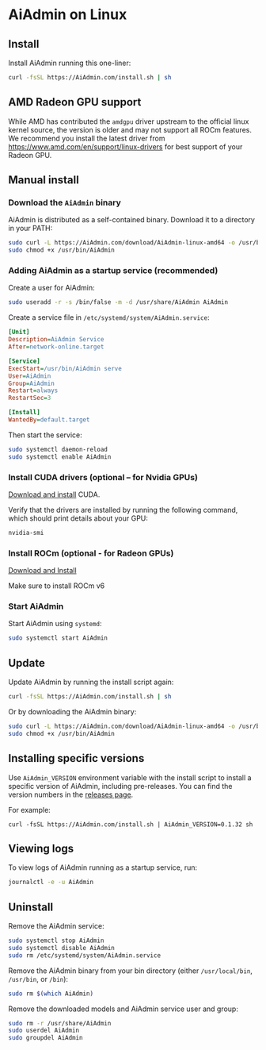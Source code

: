 # AiAdmin on Linux

## Install

Install AiAdmin running this one-liner:

>

```bash
curl -fsSL https://AiAdmin.com/install.sh | sh
```

## AMD Radeon GPU support

While AMD has contributed the `amdgpu` driver upstream to the official linux
kernel source, the version is older and may not support all ROCm features. We
recommend you install the latest driver from
https://www.amd.com/en/support/linux-drivers for best support of your Radeon
GPU.

## Manual install

### Download the `AiAdmin` binary

AiAdmin is distributed as a self-contained binary. Download it to a directory in your PATH:

```bash
sudo curl -L https://AiAdmin.com/download/AiAdmin-linux-amd64 -o /usr/bin/AiAdmin
sudo chmod +x /usr/bin/AiAdmin
```

### Adding AiAdmin as a startup service (recommended)

Create a user for AiAdmin:

```bash
sudo useradd -r -s /bin/false -m -d /usr/share/AiAdmin AiAdmin
```

Create a service file in `/etc/systemd/system/AiAdmin.service`:

```ini
[Unit]
Description=AiAdmin Service
After=network-online.target

[Service]
ExecStart=/usr/bin/AiAdmin serve
User=AiAdmin
Group=AiAdmin
Restart=always
RestartSec=3

[Install]
WantedBy=default.target
```

Then start the service:

```bash
sudo systemctl daemon-reload
sudo systemctl enable AiAdmin
```

### Install CUDA drivers (optional – for Nvidia GPUs)

[Download and install](https://developer.nvidia.com/cuda-downloads) CUDA.

Verify that the drivers are installed by running the following command, which should print details about your GPU:

```bash
nvidia-smi
```

### Install ROCm (optional - for Radeon GPUs)
[Download and Install](https://rocm.docs.amd.com/projects/install-on-linux/en/latest/tutorial/quick-start.html)

Make sure to install ROCm v6

### Start AiAdmin

Start AiAdmin using `systemd`:

```bash
sudo systemctl start AiAdmin
```

## Update

Update AiAdmin by running the install script again:

```bash
curl -fsSL https://AiAdmin.com/install.sh | sh
```

Or by downloading the AiAdmin binary:

```bash
sudo curl -L https://AiAdmin.com/download/AiAdmin-linux-amd64 -o /usr/bin/AiAdmin
sudo chmod +x /usr/bin/AiAdmin
```

## Installing specific versions

Use `AiAdmin_VERSION` environment variable with the install script to install a specific version of AiAdmin, including pre-releases. You can find the version numbers in the [releases page](https://github.com/AllSage/AiAdmin/releases). 

For example:

```
curl -fsSL https://AiAdmin.com/install.sh | AiAdmin_VERSION=0.1.32 sh
```

## Viewing logs

To view logs of AiAdmin running as a startup service, run:

```bash
journalctl -e -u AiAdmin
```

## Uninstall

Remove the AiAdmin service:

```bash
sudo systemctl stop AiAdmin
sudo systemctl disable AiAdmin
sudo rm /etc/systemd/system/AiAdmin.service
```

Remove the AiAdmin binary from your bin directory (either `/usr/local/bin`, `/usr/bin`, or `/bin`):

```bash
sudo rm $(which AiAdmin)
```

Remove the downloaded models and AiAdmin service user and group:

```bash
sudo rm -r /usr/share/AiAdmin
sudo userdel AiAdmin
sudo groupdel AiAdmin
```
